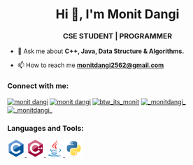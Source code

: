<h1 align="center">Hi 👋, I'm Monit Dangi</h1>
<h3 align="center">CSE STUDENT | PROGRAMMER</h3>

- 💬 Ask me about **C++, Java, Data Structure & Algorithms.**

- 📫 How to reach me **monitdangi2562@gmail.com**

<h3 align="left">Connect with me:</h3>
<p align="left">
<a href="https://linkedin.com/in/monitdangi/" target="blank"><img align="center" src="https://raw.githubusercontent.com/rahuldkjain/github-profile-readme-generator/master/src/images/icons/Social/linked-in-alt.svg" alt="monit dangi" height="30" width="40" /></a>
<a href="https://fb.com/monit dangi" target="blank"><img align="center" src="https://raw.githubusercontent.com/rahuldkjain/github-profile-readme-generator/master/src/images/icons/Social/facebook.svg" alt="monit dangi" height="30" width="40" /></a>
<a href="https://instagram.com/btw_its_monit" target="blank"><img align="center" src="https://raw.githubusercontent.com/rahuldkjain/github-profile-readme-generator/master/src/images/icons/Social/instagram.svg" alt="btw_its_monit" height="30" width="40" /></a>
<a href="https://www.hackerrank.com/_monitdangi_" target="blank"><img align="center" src="https://raw.githubusercontent.com/rahuldkjain/github-profile-readme-generator/master/src/images/icons/Social/hackerrank.svg" alt="_monitdangi_" height="30" width="40" /></a>
<a href="https://auth.geeksforgeeks.org/user/_monitdangi_" target="blank"><img align="center" src="https://raw.githubusercontent.com/rahuldkjain/github-profile-readme-generator/master/src/images/icons/Social/geeks-for-geeks.svg" alt="_monitdangi_" height="30" width="40" /></a>
</p>

<h3 align="left">Languages and Tools:</h3>
<p align="left"> <a href="https://www.cprogramming.com/" target="_blank" rel="noreferrer"> <img src="https://raw.githubusercontent.com/devicons/devicon/master/icons/c/c-original.svg" alt="c" width="40" height="40"/> </a> <a href="https://www.w3schools.com/cpp/" target="_blank" rel="noreferrer"> <img src="https://raw.githubusercontent.com/devicons/devicon/master/icons/cplusplus/cplusplus-original.svg" alt="cplusplus" width="40" height="40"/> </a> <a href="https://www.java.com" target="_blank" rel="noreferrer"> <img src="https://raw.githubusercontent.com/devicons/devicon/master/icons/java/java-original.svg" alt="java" width="40" height="40"/> </a> <a href="https://www.python.org" target="_blank" rel="noreferrer"> <img src="https://raw.githubusercontent.com/devicons/devicon/master/icons/python/python-original.svg" alt="python" width="40" height="40"/> </a> </p>
